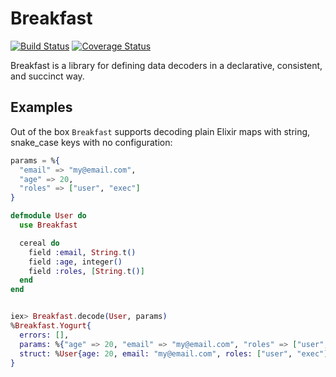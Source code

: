 # Breakfast

[![Build Status](https://secure.travis-ci.org/MainShayne233/breakfast.svg?branch=master "Build Status")](http://travis-ci.org/MainShayne233/breakfast)
[![Coverage Status](https://coveralls.io/repos/github/MainShayne233/breakfast/badge.svg?branch=master)](https://coveralls.io/github/MainShayne233/breakfast?branch=master)

Breakfast is a library for defining data decoders in a declarative, consistent, and succinct way.

## Examples

Out of the box `Breakfast` supports decoding plain Elixir maps with string, snake_case keys with no configuration:

```elixir
params = %{
  "email" => "my@email.com",
  "age" => 20,
  "roles" => ["user", "exec"]
}

defmodule User do
  use Breakfast

  cereal do
    field :email, String.t()
    field :age, integer()
    field :roles, [String.t()]
  end
end


iex> Breakfast.decode(User, params)
%Breakfast.Yogurt{
  errors: [],
  params: %{"age" => 20, "email" => "my@email.com", "roles" => ["user", "exec"]},
  struct: %User{age: 20, email: "my@email.com", roles: ["user", "exec"]}
}
```
